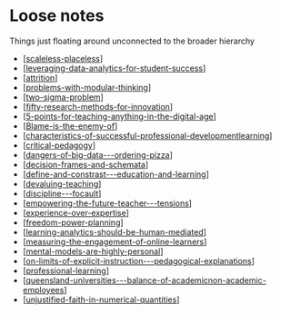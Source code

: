 # Loose notes

Things just floating around unconnected to the broader hierarchy

- [[scaleless-placeless]]
- [[leveraging-data-analytics-for-student-success]]
- [[attrition]]
- [[problems-with-modular-thinking]]
- [[two-sigma-problem]]
- [[fifty-research-methods-for-innovation]]
- [[5-points-for-teaching-anything-in-the-digital-age]]
- [[Blame-is-the-enemy-of]]
- [[characteristics-of-successful-professional-developmentlearning]]
- [[critical-pedagogy]]
- [[dangers-of-big-data---ordering-pizza]]
- [[decision-frames-and-schemata]]
- [[define-and-constrast---education-and-learning]]
- [[devaluing-teaching]]
- [[discipline---focault]]
- [[empowering-the-future-teacher---tensions]]
- [[experience-over-expertise]]
- [[freedom-power-planning]]
- [[learning-analytics-should-be-human-mediated]]
- [[measuring-the-engagement-of-online-learners]]
- [[mental-models-are-highly-personal]]
- [[on-limits-of-explicit-instruction---pedagogical-explanations]]
- [[professional-learning]]
- [[queensland-universities---balance-of-academicnon-academic-employees]]
- [[unjustified-faith-in-numerical-quantities]]

[//begin]: # "Autogenerated link references for markdown compatibility"
[scaleless-placeless]: loose/scaleless-placeless.md "Scaleless and Placeless"
[leveraging-data-analytics-for-student-success]: loose/leveraging-data-analytics-for-student-success.md "Leveraging Data Analytics for Student Success"
[attrition]: attrition.md "Attrition"
[problems-with-modular-thinking]: loose/problems-with-modular-thinking.md "Problems with Modular Thinking"
[two-sigma-problem]: loose/two-sigma-problem.md "2 Sigma Problem"
[fifty-research-methods-for-innovation]: loose/fifty-research-methods-for-innovation.md "50 research methods for innovation - infographic"
[5-points-for-teaching-anything-in-the-digital-age]: loose/5-points-for-teaching-anything-in-the-digital-age.md "5 points for teaching anything in the digital age"
[Blame-is-the-enemy-of]: loose/blame-is-the-enemy-of.md "Blame is the enemy of"
[characteristics-of-successful-professional-developmentlearning]: loose/characteristics-of-successful-professional-developmentlearning.md "Characteristics of successful Professional Development/Learning"
[critical-pedagogy]: loose/critical-pedagogy.md "Critical pedagogy"
[dangers-of-big-data---ordering-pizza]: loose/dangers-of-big-data---ordering-pizza.md "Dangers of big data - ordering pizza"
[decision-frames-and-schemata]: loose/decision-frames-and-schemata.md "Decision frames and schemata"
[define-and-constrast---education-and-learning]: loose/define-and-constrast---education-and-learning.md "Define and constrast - Education & Learning"
[devaluing-teaching]: loose/devaluing-teaching.md "Devaluing teaching"
[discipline---focault]: loose/discipline---focault.md "Discipline - Focault"
[empowering-the-future-teacher---tensions]: loose/empowering-the-future-teacher---tensions.md "Empowering the future teacher - tensions"
[experience-over-expertise]: loose/experience-over-expertise.md "Experience over expertise"
[freedom-power-planning]: loose/freedom-power-planning.md "Freedom, power, planning"
[learning-analytics-should-be-human-mediated]: loose/learning-analytics-should-be-human-mediated.md "Learning analytics should be human mediated"
[measuring-the-engagement-of-online-learners]: loose/measuring-the-engagement-of-online-learners.md "Measuring the engagement of online learners"
[mental-models-are-highly-personal]: loose/mental-models-are-highly-personal.md "Mental models are highly personal"
[on-limits-of-explicit-instruction---pedagogical-explanations]: loose/on-limits-of-explicit-instruction---pedagogical-explanations.md "On limits of explicit instruction - pedagogical explanations"
[professional-learning]: loose/professional-learning.md "Professional learning"
[queensland-universities---balance-of-academicnon-academic-employees]: loose/queensland-universities---balance-of-academicnon-academic-employees.md "Queensland Universities - balance of academic/non-academic employees"
[unjustified-faith-in-numerical-quantities]: loose/unjustified-faith-in-numerical-quantities.md "Unjustified faith in numerical quantities"
[//end]: # "Autogenerated link references"